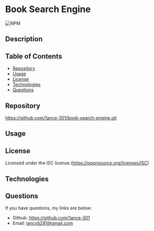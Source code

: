 # Book Search Engine

  ![NPM](https://img.shields.io/npm/l/glob?style=flat-square)

  ## Description
  

  ## Table of Contents
  * [Repository](#repository)
  * [Usage](#usage)
  * [License](#license)
  * [Technologies](#technologies)
  * [Questions](#questions)

  ## Repository
  https://github.com/1ance-301/book-search-engine.git

  ## Usage
  

  ## License
  Licensed under the ISC license.(https://opensource.org/licenses/ISC)

  ## Technologies

  ## Questions
  If you have questions, my links are below:
  - Github: https://github.com/1ance-301
  - Email: lancyb281@gmail.com